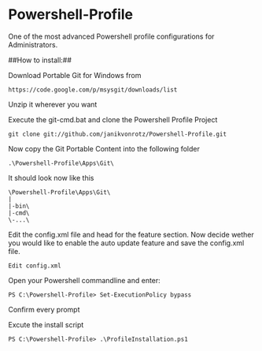 Powershell-Profile
==================

One of the most advanced Powershell profile configurations for Administrators.

##How to install:##

Download Portable Git for Windows from

	https://code.google.com/p/msysgit/downloads/list
	
Unzip it wherever you want

Execute the git-cmd.bat and clone the Powershell Profile Project

	git clone git://github.com/janikvonrotz/Powershell-Profile.git
	
Now copy the Git Portable Content into the following folder

	.\Powershell-Profile\Apps\Git\
	
It should look now like this

	\Powershell-Profile\Apps\Git\
	|
	|-bin\
	|-cmd\
	\-...\

Edit the config.xml file and head for the feature section. Now decide wether you would like to enable the auto update feature and save the config.xml file.
	
	Edit config.xml
	
Open your Powershell commandline and enter:

	PS C:\Powershell-Profile> Set-ExecutionPolicy bypass

Confirm every prompt

Excute the install script

	PS C:\Powershell-Profile> .\ProfileInstallation.ps1

	
